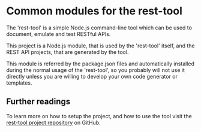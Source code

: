 # Common modules for the rest-tool

The 'rest-tool' is a simple Node.js command-line tool which can be used to document,
emulate and test RESTful APIs. 

This project is a Node.js module, that is used by the 'rest-tool' itself, and the REST API projects, that are generated by the tool.

This module is referred by the package.json files and automatically installed during the normal usage of the 'rest-tool', so you probably will not use it directly unless you are willing to develop your own code generator or templates.

## Further readings

To learn more on how to setup the project, and how to use the tool visit the [rest-tool project repository](https://github.com/tombenke/rest-tool) on GitHub.